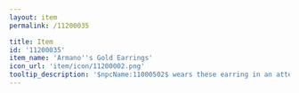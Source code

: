 ```yaml
---
layout: item
permalink: /11200035

title: Item
id: '11200035'
item_name: 'Armano''s Gold Earrings'
icon_url: 'item/icon/11200002.png'
tooltip_description: '$npcName:11000502$ wears these earring in an attempt to calm his rebelliousness nature. The results are debatable.'
---
```

